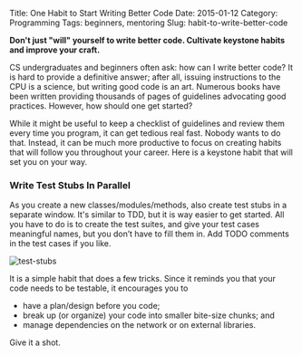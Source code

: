 Title: One Habit to Start Writing Better Code
Date: 2015-01-12
Category: Programming
Tags: beginners, mentoring
Slug: habit-to-write-better-code

**Don't just "will" yourself to write better code. Cultivate keystone habits
and improve your craft.**

CS undergraduates and beginners often ask: how can I write better code? It is
hard to provide a definitive answer; after all, issuing instructions to the CPU
is a science, but writing good code is an art. Numerous books have been written
providing thousands of pages of guidelines advocating good practices. However,
how should one get started?

While it might be useful to keep a checklist of guidelines and review them
every time you program, it can get tedious real fast. Nobody wants to do that.
Instead, it can be much more productive to focus on creating habits that will
follow you throughout your career. Here is a keystone habit that will set you
on your way.

### Write Test Stubs In Parallel

As you create a new classes/modules/methods, also create test stubs in a
separate window. It's similar to TDD, but it is way easier to get started. All
you have to do is to create the test suites, and give your test cases
meaningful names, but you don’t have to fill them in. Add TODO comments in the
test cases if you like.

![test-stubs]({filename}/images/test-stubs-small.png)

It is a simple habit that does a few tricks. Since it reminds you that your
code needs to be testable, it encourages you to

- have a plan/design before you code;
- break up (or organize) your code into smaller bite-size chunks; and
- manage dependencies on the network or on external libraries.

Give it a shot.

